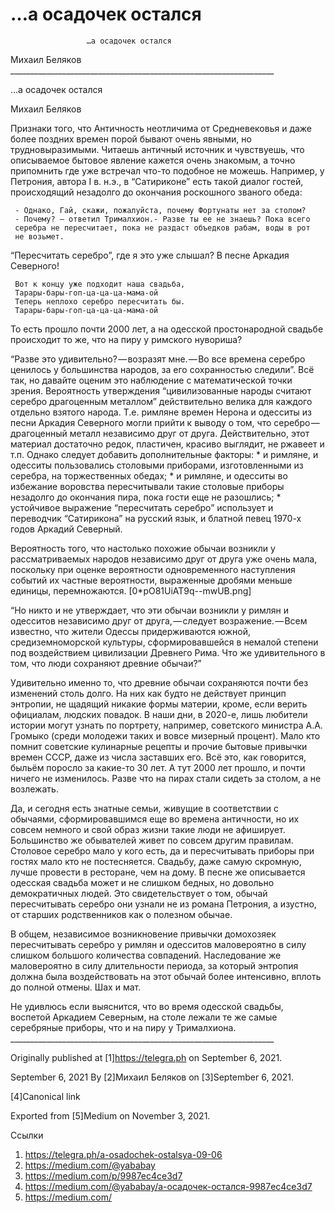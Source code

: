 #                      …а осадочек остался
                     …а осадочек остался

   Михаил Беляков
     __________________________________________________________________

…а осадочек остался

   Михаил Беляков

   Признаки того, что Античность неотличима от Средневековья и даже более
   поздних времен порой бывают очень явными, но трудновыразимыми. Читаешь
   античный источник и чувствуешь, что описываемое бытовое явление кажется
   очень знакомым, а точно припомнить где уже встречал что-то подобное не
   можешь. Например, у Петрония, автора I в. н.э., в “Сатириконе” есть
   такой диалог гостей, происходящий незадолго до окончания роскошного
   званого обеда:

     - Однако, Гай, скажи, пожалуйста, почему Фортунаты нет за столом?
     - Почему? — ответил Трималхион.- Разве ты ее не знаешь? Пока всего
     серебра не пересчитает, пока не раздаст объедков рабам, воды в рот
     не возьмет.

   “Пересчитать серебро”, где я это уже слышал? В песне Аркадия Северного!

     Вот к концу уже подходит наша свадьба,
     Тарары-бары-гоп-ца-ца-ца-мама-ой
     Теперь неплохо серебро пересчитать бы.
     Тарары-бары-гоп-ца-ца-ца-мама-ой

   То есть прошло почти 2000 лет, а на одесской простонародной свадьбе
   происходит то же, что на пиру у римского нувориша?

   “Разве это удивительно? — возразят мне. — Во все времена серебро
   ценилось у большинства народов, за его сохранностью следили”. Всё так,
   но давайте оценим это наблюдение с математической точки зрения.
   Вероятность утверждения “цивилизованные народы считают серебро
   драгоценным металлом” действительно велика для каждого отдельно взятого
   народа. Т.е. римляне времен Нерона и одесситы из песни Аркадия
   Северного могли прийти к выводу о том, что серебро — драгоценный металл
   независимо друг от друга. Действительно, этот материал достаточно
   редок, пластичен, красиво выглядит, не ржавеет и т.п. Однако следует
   добавить дополнительные факторы:
     * и римляне, и одесситы пользовались столовыми приборами,
       изготовленными из серебра, на торжественных обедах;
     * и римляне, и одесситы во избежание воровства пересчитывали такие
       столовые приборы незадолго до окончания пира, пока гости еще не
       разошлись;
     * устойчивое выражение “пересчитать серебро” использует и переводчик
       “Сатирикона” на русский язык, и блатной певец 1970-х годов Аркадий
       Северный.

   Вероятность того, что настолько похожие обычаи возникли у
   рассматриваемых народов независимо друг от друга уже очень мала,
   поскольку при оценке вероятности одновременного наступления событий их
   частные вероятности, выраженные дробями меньше единицы, перемножаются.
   [0*pO81UiAT9q--mwUB.png]

   “Но никто и не утверждает, что эти обычаи возникли у римлян и одесситов
   независимо друг от друга, — следует возражение. — Всем известно, что
   жители Одессы придерживаются южной, средиземноморской культуры,
   сформировавшейся в немалой степени под воздействием цивилизации
   Древнего Рима. Что же удивительного в том, что люди сохраняют древние
   обычаи?”

   Удивительно именно то, что древние обычаи сохраняются почти без
   изменений столь долго. На них как будто не действует принцип энтропии,
   не щадящий никакие формы материи, кроме, если верить официалам, людских
   повадок. В наши дни, в 2020-е, лишь любители истории могут узнать по
   портрету, например, советского министра А.А. Громыко (среди молодежи
   таких и вовсе мизерный процент). Мало кто помнит советские кулинарные
   рецепты и прочие бытовые привычки времен СССР, даже из числа заставших
   его. Всё это, как говорится, быльём поросло за какие-то 30 лет. А тут
   2000 лет прошло, и почти ничего не изменилось. Разве что на пирах стали
   сидеть за столом, а не возлежать.

   Да, и сегодня есть знатные семьи, живущие в соответствии с обычаями,
   сформировавшимся еще во времена античности, но их совсем немного и свой
   образ жизни такие люди не афиширует. Большинство же обывателей живет по
   совсем другим правилам. Столовое серебро мало у кого есть, да и
   пересчитывать приборы при гостях мало кто не постесняется. Свадьбу,
   даже самую скромную, лучше провести в ресторане, чем на дому. В песне
   же описывается одесская свадьба может и не слишком бедных, но довольно
   демократичных людей. Это свидетельствует о том, обычай пересчитывать
   серебро они узнали не из романа Петрония, а изустно, от старших
   родственников как о полезном обычае.

   В общем, независимое возникновение привычки домохозяек пересчитывать
   серебро у римлян и одесситов маловероятно в силу слишком большого
   количества совпадений. Наследование же маловероятно в силу длительности
   периода, за который энтропия должна была воздействовать на этот обычай
   более интенсивно, вплоть до полной отмены. Шах и мат.

   Не удивлюсь если выяснится, что во время одесской свадьбы, воспетой
   Аркадием Северным, на столе лежали те же самые серебряные приборы, что
   и на пиру у Трималхиона.
     __________________________________________________________________

   Originally published at [1]https://telegra.ph on September 6, 2021.

<time>September 6, 2021</time>
   By [2]Михаил Беляков on [3]September 6, 2021.

   [4]Canonical link

   Exported from [5]Medium on November 3, 2021.

Ссылки

   1. https://telegra.ph/a-osadochek-ostalsya-09-06
   2. https://medium.com/@yababay
   3. https://medium.com/p/9987ec4ce3d7
   4. https://medium.com/@yababay/а-осадочек-остался-9987ec4ce3d7
   5. https://medium.com/
